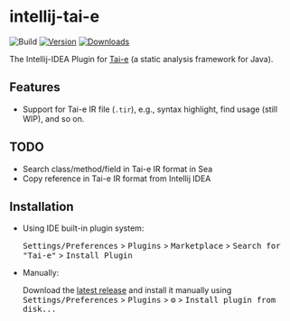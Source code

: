 # intellij-tai-e

![Build](https://github.com/Tai-e/intellij-tai-e/workflows/Build/badge.svg)
[![Version](https://img.shields.io/jetbrains/plugin/v/21388-tai-e.svg)](https://plugins.jetbrains.com/plugin/21388-tai-e)
[![Downloads](https://img.shields.io/jetbrains/plugin/d/21388-tai-e.svg)](https://plugins.jetbrains.com/plugin/21388-tai-e)

<!-- Plugin description -->

The Intellij-IDEA Plugin for <a href="https://github.com/pascal-lab/Tai-e">Tai-e</a> (a static analysis framework for Java).

## Features

 * Support for Tai-e IR file (`.tir`), e.g., syntax highlight, find usage (still WIP), and so on.

## TODO

 * Search class/method/field in Tai-e IR format in Sea
 * Copy reference in Tai-e IR format from Intellij IDEA

<!-- Plugin description end -->

## Installation

* Using IDE built-in plugin system:
 
  <kbd>Settings/Preferences</kbd> > <kbd>Plugins</kbd> > <kbd>Marketplace</kbd> > <kbd>Search for "Tai-e"</kbd> > <kbd>Install Plugin</kbd>

* Manually:

  Download the [latest release](https://github.com/Tai-e/intellij-tai-e/releases/latest) and install it manually using
  <kbd>Settings/Preferences</kbd> > <kbd>Plugins</kbd> > <kbd>⚙️</kbd> > <kbd>Install plugin from disk...</kbd>
